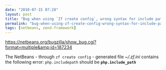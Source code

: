 ```yaml
---
date: "2010-07-15 07:28"
layout: post
title: "Bug when using `Zf create config`, wrong syntax for include path"
permalink: "bug-when-using-zf-create-config-wrong-syntax-for-include-path"
tags: [netbeans, zend-framework]
---
```


<a href="https://netbeans.org/bugzilla/show_bug.cgi?format=multiple&amp;id=187234">https://netbeans.org/bugzilla/show_bug.cgi?format=multiple&amp;id=187234</a>

The NetBeans - through <code>zf create config</code> - generated file <em>~/.zf.ini</em> contains the following error:
<code>php.includepath</code> should be <strong><code>php.include_path</code></strong>
